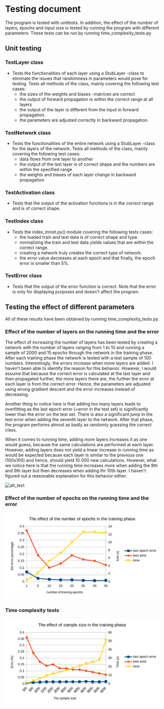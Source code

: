 # Testing document

The program is tested with unittests. In addition, the effect of the number of layers, epochs and input size is tested by running the program with different parameters. These tests can be run by running time_complexity_tests.py

## Unit testing

### TestLayer class
- Tests the functionalities of each layer using a StubLayer -class to eliminate the issues that randomness in parameters would pose for testing. Tests all methods of the class, mainly covering the following test cases:
  - the sizes of the weights and biases -matrices are correct
  - the output of forward propagation is within the correct range at all layers
  - the output of the layer is different from the input in forward propagation.
  - the parameters are adjusted correctly in backward propagation.

### TestNetwork class
- Tests the functionalities of the entire network using a StubLayer -class for the layers of the network. Tests all methods of the class, mainly covering the following test cases:
  - data flows from one layer to another
  - the output of the last layer is of correct shape and the numbers are within the specified range
  - the weights and biases of each layer change in backward propagation

### TestActivation class
- Tests that the output of the activation functions is in the correct range and is of correct shape.

### TestIndex class
- Tests the index_mnist.py() module covering the following tests cases:
  - the loaded train and test data is of correct shape and type.
  - normalizing the train and test data yields values that are within the correct range.
  - creating a network truly creates the correct type of network.
  - the error value decreases at each epoch and that finally, the epoch error is smaller than 5%.

### TestError class
- Tests that the output of the error function is correct. Note that the error is only for displaying purposes and doesn't affect the program.

## Testing the effect of different parameters

All of these results have been obtained by running time_complexity_tests.py.

### Effect of the number of layers on the running time and the error

The effect of increasing the number of layers has been tested by creating a network with the number of layers ranging from 1 to 10 and running a sample of 2000 and 15 epochs through the network in the training phase. After each training phase the network is tested with a test sample of 100 numbers. Interestingly, the errors increase when more layers are added. I haven't been able to identify the reason for this behavior. However, I would assume that because the correct error is calculated at the last layer and then propagated further, the more layers there are, the further the error at each layer is from the correct error. Hence, the parameters are adjusted using wrong gradient descent and the error increases instead of decreasing.

Another thing to notice here is that adding too many layers leads to overfitting as the last epoch error (=error in the test set) is significantly lower than the error on the test set. There is also a significant jump in the test error when adding the seventh layer to the network. After that phase, the program performs almost as badly as randomly guessing the correct class.

When it comes to running time, adding more layers increases it as one would guess, because the same calculations are performed at each layer. However, adding layers does not yield a linear increase in running time as would be expected because each layer is similar to the previous one (100x100) and hence, should yield 10 000 new calculations. However, what we notice here is that the running time increases more when adding the 8th and 9th layer but then decreases when adding thr 10th layer. I haven't figured out a reasonable explanation for this behavior either.

![alt_text]([https://github.com/oliviahorjamo/number-recognizer/blob/main/documentation/data/layer_size_graph.png](https://github.com/oliviahorjamo/number-recognizer/blob/main/documentation/data/layer_size_graph.png))

### Effect of the number of epochs on the running time and the error

![alt text](https://github.com/oliviahorjamo/number-recognizer/blob/main/documentation/data/epoch_number_graph.png)

### Time complexity tests

![alt_text](https://github.com/oliviahorjamo/number-recognizer/blob/main/documentation/data/sample_size_graph.png)
